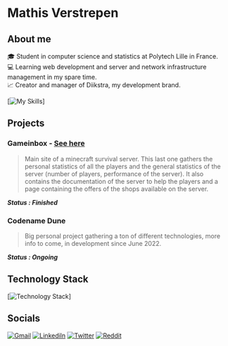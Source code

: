 # Mathis Verstrepen

## About me 

:mortar_board: Student in computer science and statistics at Polytech Lille in France. <br />
:computer: Learning web development and server and network infrastructure management in my spare time. <br />
:chart_with_upwards_trend: Creator and manager of Diikstra, my development brand. <br />


[![My Skills](https://github-profile-summary-cards.vercel.app/api/cards/profile-details?username=VMathisV&theme=github_dark)]

## Projects

### Gameinbox - [See here](https://diikstra.fr/gameinbox/accueil/)

> Main site of a minecraft survival server. This last one gathers the personal statistics of all the players and the general statistics of the server (number of players, performance of the server). It also contains the documentation of the server to help the players and a page containing the offers of the shops available on the server.

***Status : Finished***

### Codename Dune

> Big personal project gathering a ton of different technologies, more info to come, in development since June 2022.

***Status : Ongoing***

## Technology Stack

[![Technology Stack](https://skillicons.dev/icons?i=html,css,js,ts,nodejs,nuxtjs,vue,tailwind,nginx,docker,postgres,redis,c,py,r)]

## Socials

[![Gmail](https://img.shields.io/badge/Gmail-D14836?style=for-the-badge&logo=gmail&logoColor=white)](mailto:contact@diikstra.fr)
[![Linkediln](https://img.shields.io/badge/LinkedIn-0077B5?style=for-the-badge&logo=linkedin&logoColor=white)](https://www.linkedin.com/in/mathis-verstrepen-296a01153)
[![Twitter](https://img.shields.io/badge/Twitter-1DA1F2?style=for-the-badge&logo=twitter&logoColor=white)](https://twitter.com/mathis_v1)
[![Reddit](https://img.shields.io/badge/Reddit-FF4500?style=for-the-badge&logo=reddit&logoColor=white)](https://www.reddit.com/user/Mathis777)
